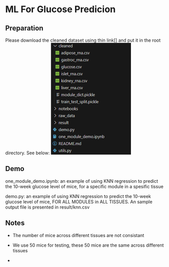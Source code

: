 # ML For Glucose Predicion

## Preparation

Please download the cleaned dataset using thin link[] and put it in the root directory. See below:
![Alt text](structure.png)
## Demo
one_module_demo.ipynb: an example of using KNN regression to predict the 10-week glucose level of mice, for a specific module in a spesific tissue

demo.py: an example of using KNN regression to predict the 10-week glucose level of mice, FOR ALL MODULES in ALL TISSUES. An sample output file is presented in result/knn.csv

## Notes

- The number of mice across different tissues are not consistant

- We use 50 mice for testing, these 50 mice are the same across different tissues

- 